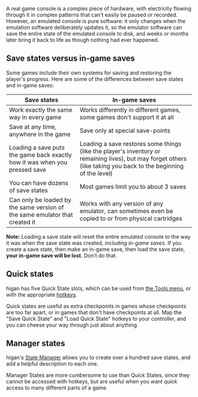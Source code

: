 A real game console
is a complex piece of hardware,
with electricity flowing through it
in complex patterns that can't easily
be paused or recorded.
However,
an emulated console is pure software:
it only changes when the emulation software
deliberately updates it,
so the emulator software can save
the entire state of the emulated console
to disk,
and weeks or months later
bring it back to life
as though nothing had ever happened.

Save states versus in-game saves
--------------------------------

Some games include their own systems
for saving and restoring the player's progress.
Here are some of the differences
between save states and in-game saves:

<table>
<thead>
<tr>
<th>Save states</th>
<th>In-game saves</th>
</tr>
</thead>
<tbody>
<tr>
	<td>
	Work exactly the same way
	in every game
	</td>
	<td>
	Works differently in different games,
	some games don't support it at all
	</td>
</tr>
<tr>
	<td>
	Save at any time,
	anywhere in the game
	</td>
	<td>
	Save only at special save-points
	</td>
</tr>
<tr>
	<td>
	Loading a save
	puts the game back exactly how it was
	when you pressed save
	</td>
	<td>
	Loading a save
	restores some things
	(like the player's inventory
	or remaining lives),
	but may
	forget others
	(like taking you back to the beginning of the level)
	</td>
</tr>
<tr>
	<td>
	You can have dozens of save states
	</td>
	<td>
	Most games limit you to about 3 saves
	</td>
</tr>
<tr>
	<td>
	Can only be loaded
	by the same version of the same emulator
	that created it
	</td>
	<td>
	Works with any version of any emulator,
	can sometimes even be copied to or from physical cartridges
	</td>
</tr>
</tbody>
</table>

**Note:**
Loading a save state
will reset the entire emulated console
to the way it was when the save state was created,
*including in-game saves*.
If you create a save state,
then make an in-game save,
then load the save state,
**your in-game save will be lost**.
Don't do that.

Quick states
------------

higan has five Quick State slots,
which can be used from
[the Tools menu](../interface/higan.md#the-tools-menu),
or with the appropriate
[hotkeys](../interface/higan-settings.md#hotkeys).

Quick states are useful
as extra checkpoints
in games whose checkpoints are too far apart,
or in games that don't have checkpoints at all.
Map the "Save Quick State" and "Load Quick State" hotkeys
to your controller,
and you can cheese your way through just about anything.

Manager states
--------------

higan's
[State Manager](../interface/higan-tools.md#the-state-manager)
allows you to create over a hundred save states,
and add a helpful description to each one.

Manager States are more cumbersome to use than Quick States,
since they cannot be accessed with hotkeys,
but are useful when you want quick access
to many different parts of a game.
